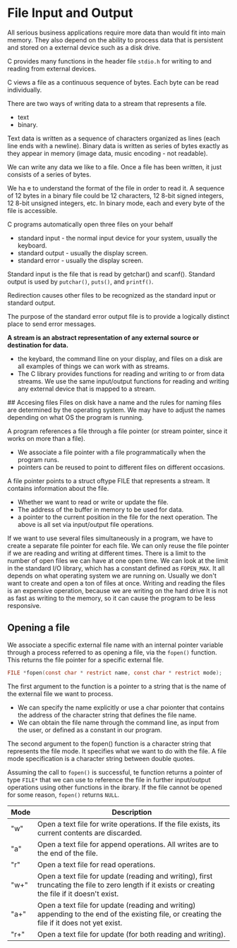# File Input and Output
All serious business applications require more data than would fit into main memory. They also depend on the ability to process data that is persistent and stored on a external device such as a disk drive.

C provides many functions in the header file `stdio.h` for writing to and reading from external devices.

C views a file as a continuous sequence of bytes. Each byte can be read individually.

There are two ways of writing data to a stream that represents a file.
- text
- binary.

Text data is written as a sequence of characters organized as lines (each line ends with a newline).
Binary data is written as series of bytes exactly as they appear in memory (image data, music encoding - not readable).

We can write any data we like to a file. Once a file has been written, it just consists of a series of bytes.

We ha e to understand the format of the file in order to read it. A sequence of 12 bytes in a binary file could be 12 characters, 12 8-bit signed integers, 12 8-bit unsigned integers, etc.
In binary mode, each and every byte of the file is accessible.

C programs automatically open three files on your behalf
- standard input - the normal input device for your system, usually the keyboard.
- standard output - usually the display screen.
- standard error - usually the display screen.

Standard input is the file that is read by getchar() and scanf().
Standard output is used by `putchar()`, `puts()`, and `printf()`.

Redirection causes other files to be recognized as the standard input or standard output.

The purpose of the standard error output file is to provide a logically distinct place to send error messages.

**A stream is an abstract representation of any external source or destination for data.**
- the keybard, the command lline on your display, and files on a disk are all examples of things we can work with as streams.
- The C library provides functions for reading and writing to or from data streams. We use the same input/output functions for reading and writing any external device that is mapped to a stream.

## Accesing files
Files on disk have a name and the rules for naming files are determined by the operating system. We may have to adjust the names depending on what OS the program is running.

A program references a file through a file pointer (or stream pointer, since it works on more than a file).
- We associate a file pointer with a file programmatically when the program runs.
- pointers can be reused to point to different files on different occasions.

A file pointer points to a struct oftype FILE that represents a stream. It contains information about the file.
- Whether we want to read or write or update the file.
- The address of the buffer in memory to be used for data.
- a pointer to the current position in the file for the next operation.
The above is all set via input/output file operations.


If we want to use several files simultaneously in a program, we have to create a separate file pointer for each file. We can only reuse the file pointer if we are reading and writing at different times. There is a limit to the number of open files we can have at one open time. We can look at the limit in the standard I/O library, which has a constant defined as `FOPEN_MAX`. It all depends on what operating system we are running on.
Usually we don't want to create and open a ton of files at once. Writing and reading the files is an expensive operation, because we are writing on the hard drive It is not as fast as writing to the memory, so it can cause the program to be less responsive.

## Opening a file
We associate a specific external file name with an internal pointer variable through a process referred to as opening a file, via the `fopen()` function. This returns the file pointer for a specific external file.

~~~c
FILE *fopen(const char * restrict name, const char * restrict mode);
~~~

The first argument to the function is a pointer to a string that is the name of the external file we want to process.
- We can specify the name explicitly or use a char poionter that contains the address of the character string that defines the file name.
- We can obtain the file name through the command line, as input from the user, or defined as a constant in our program.

The second argument to the fopen() function is a character string that represents the file mode. It specifies what we want to do with the file. A file mode specification is a character string between double quotes.

Assuming the call to `fopen()` is successful, te function returns a pointer of type `FILE*` that we can use to reference the file in further input/output operations using other functions in the ibrary.
If the file cannot be opened for some reason, `fopen()` returns `NULL`.

| Mode | Description                                                                                                                                        |
| ---- | -------------------------------------------------------------------------------------------------------------------------------------------------- |
| "w"  | Open a text file for write operations. If the file exists, its current contents are discarded.                                                     |
| "a"  | Open a text file for append operations. All writes are to the end of the file.                                                                     |
| "r"  | Open a text file for read operations.                                                                                                              |
| "w+" | Open a text file for update (reading and writing), first truncating the file to zero length if it exists or creating the file if it doesn't exist. |
| "a+" | Open a text file for update (reading and writing) appending to the end of the existing file, or creating the file if it does not yet exist.        |
| "r+" | Open a text file for update (for both reading and writing).                                                                                        |

